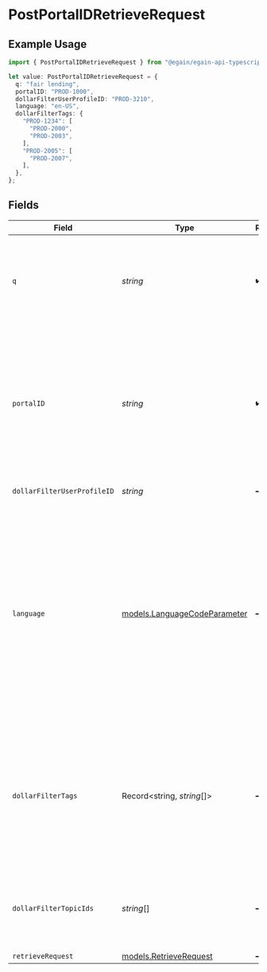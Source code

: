# PostPortalIDRetrieveRequest

## Example Usage

```typescript
import { PostPortalIDRetrieveRequest } from "@egain/egain-api-typescript/models/operations";

let value: PostPortalIDRetrieveRequest = {
  q: "fair lending",
  portalID: "PROD-1000",
  dollarFilterUserProfileID: "PROD-3210",
  language: "en-US",
  dollarFilterTags: {
    "PROD-1234": [
      "PROD-2000",
      "PROD-2003",
    ],
    "PROD-2005": [
      "PROD-2007",
    ],
  },
};
```

## Fields

| Field                                                                                                                                                                                                     | Type                                                                                                                                                                                                      | Required                                                                                                                                                                                                  | Description                                                                                                                                                                                               | Example                                                                                                                                                                                                   |
| --------------------------------------------------------------------------------------------------------------------------------------------------------------------------------------------------------- | --------------------------------------------------------------------------------------------------------------------------------------------------------------------------------------------------------- | --------------------------------------------------------------------------------------------------------------------------------------------------------------------------------------------------------- | --------------------------------------------------------------------------------------------------------------------------------------------------------------------------------------------------------- | --------------------------------------------------------------------------------------------------------------------------------------------------------------------------------------------------------- |
| `q`                                                                                                                                                                                                       | *string*                                                                                                                                                                                                  | :heavy_check_mark:                                                                                                                                                                                        | The search query string. The string must be escaped as required by the URL syntax rules.                                                                                                                  | fair lending                                                                                                                                                                                              |
| `portalID`                                                                                                                                                                                                | *string*                                                                                                                                                                                                  | :heavy_check_mark:                                                                                                                                                                                        | The ID of the portal being accessed.<br><br>A portal ID is composed of a 2-4 letter prefix, followed by a dash and 4-15 digits.                                                                           | PROD-1000                                                                                                                                                                                                 |
| `dollarFilterUserProfileID`                                                                                                                                                                               | *string*                                                                                                                                                                                                  | :heavy_minus_sign:                                                                                                                                                                                        | N/A                                                                                                                                                                                                       | PROD-3210                                                                                                                                                                                                 |
| `language`                                                                                                                                                                                                | [models.LanguageCodeParameter](../../models/languagecodeparameter.md)                                                                                                                                     | :heavy_minus_sign:                                                                                                                                                                                        | The language that describes the details of a resource. Resources available in different languages may differ from each other. <br><br> If lang is not passed, then the portal's default language is used. | en-US                                                                                                                                                                                                     |
| `dollarFilterTags`                                                                                                                                                                                        | Record<string, *string*[]>                                                                                                                                                                                | :heavy_minus_sign:                                                                                                                                                                                        | An object where each key is a **Category Tag ID** (numeric string),  <br/>and each value is an array of **Tag IDs** for that category.<br/>                                                               | {<br/>"PROD-1234": [<br/>"PROD-2000",<br/>"PROD-2003"<br/>],<br/>"PROD-2005": [<br/>"PROD-2007"<br/>]<br/>}                                                                                               |
| `dollarFilterTopicIds`                                                                                                                                                                                    | *string*[]                                                                                                                                                                                                | :heavy_minus_sign:                                                                                                                                                                                        | An array of topic IDs. It is used to restrict search results to specific topics.                                                                                                                          |                                                                                                                                                                                                           |
| `retrieveRequest`                                                                                                                                                                                         | [models.RetrieveRequest](../../models/retrieverequest.md)                                                                                                                                                 | :heavy_minus_sign:                                                                                                                                                                                        | N/A                                                                                                                                                                                                       |                                                                                                                                                                                                           |